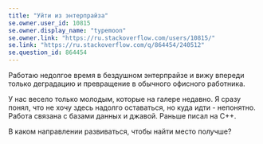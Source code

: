 ```yaml
---
title: "Уйти из энтерпрайза"
se.owner.user_id: 10815
se.owner.display_name: "typemoon"
se.owner.link: "https://ru.stackoverflow.com/users/10815/"
se.link: "https://ru.stackoverflow.com/q/864454/240512"
se.question_id: 864454
---
```


Работаю недолгое время в бездушном энтерпрайзе и вижу впереди только деградацию и превращение в обычного офисного работника. 

У нас весело только молодым, которые на галере недавно. Я сразу понял, что не хочу здесь надолго оставаться, но куда идти - непонятно. Работа связана с базами данных и джавой. Раньше писал на C++. 

В каком направлении развиваться, чтобы найти место получше?
